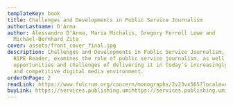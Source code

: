 ```yaml
---
templateKey: book
title: Challenges and Developments in Public Service Journalism
authorLastname: D'Arma
author: Alessandro D’Arma, Maria Michalis, Gregory Ferrell Lowe and
  Michael-Bernhard Zita
cover: assets/front_cover_final.jpg
description: Challenges and Developments in Public Service Journalism, the 11th
  RIPE Reader, examines the role of public service journalism, as well as the
  opportunities and challenges of delivering it in today’s increasingly complex
  and competitive digital media environment.
orderOnPage: 2
readLink: https://www.fulcrum.org/concern/monographs/2v23vx565?locale=en
buyLink: https://services.publishing.umihttps://services.publishing.umich.edu/Books/C/Challenges-and-Developments-in-Public-Service-Journalism2ch.edu/Books/M/Media-Pasts-and-Futures2
---
```

